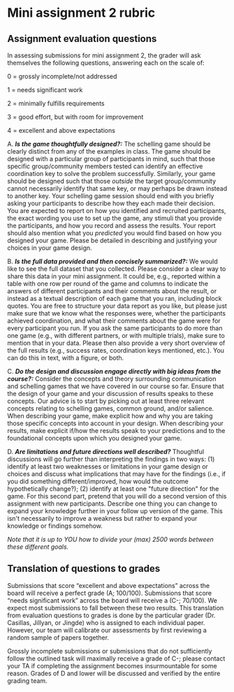 # Mini assignment 2 rubric

## Assignment evaluation questions

In assessing submissions for mini assignment 2, the grader will ask themselves the following questions, answering each on the scale of:

0 = grossly incomplete/not addressed

1 = needs significant work

2 = minimally fulfills requirements

3 = good effort, but with room for improvement

4 = excellent and above expectations

A. _**Is the game thoughtfully designed?:**_ The schelling game should be clearly distinct from any of the examples in class. The game should be designed with a particular group of participants in mind, such that those specific group/community members tested can identify an effective coordination key to solve the problem successfully. Similarly, your game should be designed such that those _outside_ the target group/community cannot necessarily identify that same key, or may perhaps be drawn instead to another key. Your schelling game session should end with you briefly asking your participants to describe how they each made their decision. You are expected to report on how you identified and recruited participants, the exact wording you use to set up the game, any stimuli that you provide the participants, and how you record and assess the results. Your report should also mention what you _predicted_ you would find based on how you designed your game. Please be detailed in describing and justifying your choices in your game design.

B. _**Is the full data provided and then concisely summarized?:**_ We would like to see the full dataset that you collected. Please consider a clear way to share this data in your mini assignment. It could be, e.g., reported within a table with one row per round of the game and columns to indicate the answers of different participants and their comments about the result, or instead as a textual description of each game that you ran, including block quotes. You are free to structure your data report as you like, but please just make sure that we know what the responses were, whether the participants achieved coordination, and what their comments about the game were for every participant you run. If you ask the same participants to do more than one game (e.g., with different partners, or with multiple trials), make sure to mention that in your data. Please then also provide a very short overview of the full results (e.g., success rates, coordination keys mentioned, etc.). You can do this in text, with a figure, or both.

C. _**Do the design and discussion engage directly with big ideas from the course?:**_ Consider the concepts and theory surrounding communication and schelling games that we have covered in our course so far. Ensure that the design of your game and your discussion of results speaks to these concepts. Our advice is to start by picking out at least three relevant concepts relating to schelling games, common ground, and/or salience. When describing your game, make explicit how and why you are taking those specific concepts into account in your design. When describing your results, make explicit if/how the results speak to your predictions and to the foundational concepts upon which you designed your game.

D. _**Are limitations and future directions well described?**_ Thoughtful discussions will go further than interpreting the findings in two ways: (1) identify at least two weaknesses or limitations in your game design or choices and discuss what implications that may have for the findings (i.e., if you did something different/improved, how would the outcome hypothetically change?); (2) identify at least one "future direction" for the game. For this second part, pretend that you will do a second version of this assignment with new participants. Describe one thing you can change to expand your knowledge further in your follow up version of the game. This isn't necessarily to improve a weakness but rather to expand your knowledge or findings somehow.

_Note that it is up to YOU how to divide your (max) 2500 words between these different goals._

## Translation of questions to grades

Submissions that score “excellent and above expectations” across the board will receive a perfect grade (A; 100/100). Submissions that score “needs significant work” across the board will receive a (C-; 70/100). We expect most submissions to fall between these two results. This translation from evaluation questions to grades is done by the particular grader (Dr. Casillas, Jillyan, or Jingde) who is assigned to each individual paper. However, our team will calibrate our assessments by first reviewing a random sample of papers together.

Grossly incomplete submissions or submissions that do not sufficiently follow the outlined task will maximally receive a grade of C-; please contact your TA if completing the assignment becomes insurmountable for some reason. Grades of D and lower will be discussed and verified by the entire grading team.


